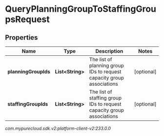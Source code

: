 # QueryPlanningGroupToStaffingGroupsRequest


## Properties

| Name | Type | Description | Notes |
| ------------ | ------------- | ------------- | ------------- |
| **planningGroupIds** | **List&lt;String&gt;** | The list of planning group IDs to request capacity group associations |  [optional] |
| **staffingGroupIds** | **List&lt;String&gt;** | The list of staffing group IDs to request capacity group associations |  [optional] |




_com.mypurecloud.sdk.v2:platform-client-v2:233.0.0_
